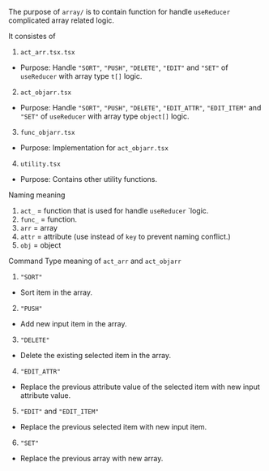 The purpose of `array/` is to contain function for handle `useReducer` complicated array related logic.

It consistes of
1.  `act_arr.tsx.tsx`
-   Purpose: Handle `"SORT"`, `"PUSH"`, `"DELETE"`, `"EDIT"` and `"SET"` of `useReducer` with array type `t[]` logic.
2.  `act_objarr.tsx`
-   Purpose: Handle `"SORT"`, `"PUSH"`, `"DELETE"`, `"EDIT_ATTR"`, `"EDIT_ITEM"` and `"SET"` of `useReducer` with array type `object[]` logic.
3.  `func_objarr.tsx`
-   Purpose: Implementation for `act_objarr.tsx`
4.  `utility.tsx`
-   Purpose: Contains other utility functions.

Naming meaning
1.  `act_` = function that is used for handle `useReducer` `logic.
2.  `func_` = function.
3.  `arr` = array
4.  `attr` = attribute (use instead of `key` to prevent naming conflict.)
5.  `obj` = object

Command Type meaning of `act_arr` and `act_objarr`
1.  `"SORT"`
-   Sort item in the array.
2.  `"PUSH"`
-   Add new input item in the array.
3.  `"DELETE"`
-   Delete the existing selected item in the array.
4.  `"EDIT_ATTR"`
-   Replace the previous attribute value of the selected item with new input attribute value.
5.  `"EDIT"` and `"EDIT_ITEM"`
-   Replace the previous selected item with new input item.
6.  `"SET"`
-   Replace the previous array with new array.
